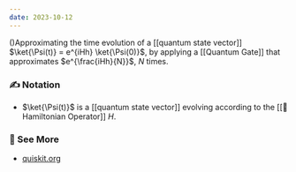 ```yaml
---
date: 2023-10-12
---
```

()Approximating the time evolution of a [[quantum state vector]] $\ket{\Psi(t)} = e^{iHh} \ket{\Psi(0)}$, by applying a [[Quantum Gate]] that approximates $e^{\frac{iHh}{N}}$, $N$ times.

### ✍️ Notation
- $\ket{\Psi(t)}$ is a [[quantum state vector]] evolving according to the [[📘 Hamiltonian Operator]] $H$.

### 🔗 See More
- [quiskit.org](https://qiskit.org/ecosystem/algorithms/tutorials/13_trotterQRTE.html)